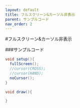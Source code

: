 ```yaml
---
layout: default
title: フルスクリーン&カーソル非表示
parent: サンプルコード
nav_order: 2
---
```


#フルスクリーン&カーソル非表示

###サンプルコード

```java
void setup(){
  fullScreen();
  //cursor(CROSS);
  //cursor(HAND);
  noCursor();
}

void draw(){

}
```
